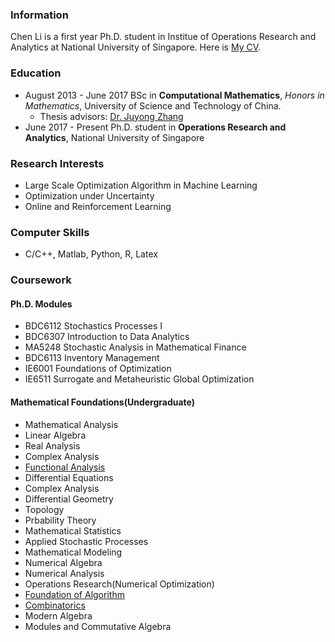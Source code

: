 <!---
## Welcome to My Pages
[Biogrpahy](https://github.com/ascechen/ascechen.github.io/edit/master/Personal.md) | [Personal Stuff](https://github.com/ascechen/ascechen.github.io/edit/master/Personal.md)
--->
### Information 
Chen Li is a first year Ph.D. student in Institue of Operations Research and Analytics at National University of Singapore. Here is 
[My CV](https://github.com/ascechen/ascechen.github.io/raw/master/chenli201804.pdf). 


### Education
- August 2013 - June 2017 BSc in **Computational Mathematics**, *Honors in Mathematics*, University of
Science and Technology of China. 
  - Thesis advisors: [Dr. Juyong Zhang](http://staff.ustc.edu.cn/~juyong/)
- June 2017 - Present Ph.D. student in **Operations Research and Analytics**, National University of
Singapore


### Research Interests

* Large Scale Optimization Algorithm in Machine Learning
* Optimization under Uncertainty
* Online and Reinforcement Learning

### Computer Skills 
* C/C++, Matlab, Python, R, Latex


### Coursework
#### Ph.D. Modules
- BDC6112 Stochastics Processes I 
- BDC6307 Introduction to Data Analytics
- MA5248 Stochastic Analysis in Mathematical Finance
- BDC6113 Inventory Management 
- IE6001 Foundations of Optimization
- IE6511 Surrogate and Metaheuristic Global Optimization

#### Mathematical Foundations(Undergraduate)
- Mathematical Analysis
- Linear Algebra
- Real Analysis
- Complex Analysis
- [Functional Analysis](http://staff.ustc.edu.cn/~wangzuoq/Courses/15F-FA/index.html)
- Differential Equations
- Complex Analysis
- Differential Geometry
- Topology
- Prbability Theory
- Mathematical Statistics
- Applied Stochastic Processes
- Mathematical Modeling
- Numerical Algebra
- Numerical Analysis
- Operations Research(Numerical Optimization)
- [Foundation of Algorithm](http://staff.ustc.edu.cn/~juyong/teaching.html)
- [Combinatorics](http://staff.ustc.edu.cn/~jiema/Comb2016/)
- Modern Algebra
- Modules and Commutative Algebra



